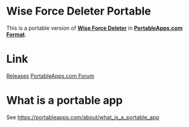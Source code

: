 # Wise Force Deleter Portable
This is a portable version of **[Wise Force Deleter](https://www.wisecleaner.com/wise-force-deleter.html)** in **[PortableApps.com Format](https://portableapps.com/development/portableapps.com_format)**.

# Link
[Releases](https://github.com/Bluevect/WiseForceDeleterPortable/releases)
[PortableApps.com Forum](https://portableapps.com/node/64466)

# What is a portable app
See <https://portableapps.com/about/what_is_a_portable_app>
